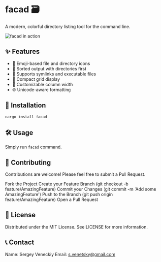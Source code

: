 # facad 🗃️

A modern, colorful directory listing tool for the command line.

![facad in action](path/to/screenshot.png)

## ✨ Features

- 🎨 Emoji-based file and directory icons
- 📁 Sorted output with directories first
- 🔗 Supports symlinks and executable files
- 🧩 Compact grid display
- 📏 Customizable column width
- 🌐 Unicode-aware formatting

## 🚀 Installation

```bash
cargo install facad
```

## 🛠️ Usage
Simply run ```facad``` command.
 


## 🤝 Contributing
Contributions are welcome! Please feel free to submit a Pull Request.

Fork the Project
Create your Feature Branch (git checkout -b feature/AmazingFeature)
Commit your Changes (git commit -m 'Add some AmazingFeature')
Push to the Branch (git push origin feature/AmazingFeature)
Open a Pull Request

## 📜 License

Distributed under the MIT License. See LICENSE for more information.

## 📞 Contact
Name:  Sergey Veneckiy 
Email: s.venetsky@gmail.com
